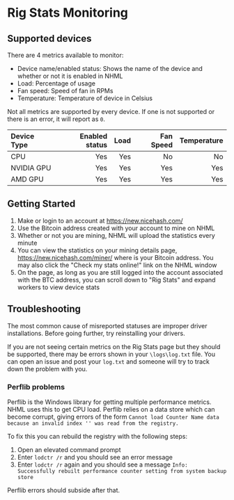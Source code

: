 # Rig Stats Monitoring

## Supported devices

There are 4 metrics available to monitor:

* Device name/enabled status: Shows the name of the device and whether or not it is enabled in NHML
* Load: Percentage of usage 
* Fan speed: Speed of fan in RPMs
* Temperature: Temperature of device in Celsius 

Not all metrics are supported by every device. If one is not supported or there is an error, it will report as `0`.

| Device Type | Enabled status | Load | Fan Speed | Temperature |
|:------------|---------------:|-----:|----------:|------------:|
| CPU         | Yes            | Yes  | No        | No          |
| NVIDIA GPU  | Yes            | Yes  | Yes       | Yes         |
| AMD GPU     | Yes            | Yes  | Yes       | Yes         |

## Getting Started

1. Make or login to an account at https://new.nicehash.com/
2. Use the Bitcoin address created with your account to mine on NHML
3. Whether or not you are mining, NHML will upload the statistics every minute
4. You can view the statistics on your mining details page, https://new.nicehash.com/miner/<btcaddress> where <btcaddress> is your Bitcoin address. You may also click the "Check my stats online!" link on the NHML window
5. On the page, as long as you are still logged into the account associated with the BTC address, you can scroll down to "Rig Stats" and expand workers to view device stats

## Troubleshooting

The most common cause of misreported statuses are improper driver installations. Before going further, try reinstalling your drivers.

If you are not seeing certain metrics on the Rig Stats page but they should be supported, there may be errors shown in your `\logs\log.txt` file. You can open an issue and post your `log.txt` and someone will try to track down the problem with you.

### Perflib problems

Perflib is the Windows library for getting multiple performance metrics. NHML uses this to get CPU load. Perflib relies on a data store which can become corrupt, giving errors of the form `Cannot load Counter Name data because an invalid index '' was read from the registry.`

To fix this you can rebuild the registry with the following steps:

1. Open an elevated command prompt
2. Enter `lodctr /r` and you should see an error message
3. Enter `lodctr /r` again and you should see a message `Info: Successfully rebuilt performance counter setting from system backup store`

Perflib errors should subside after that.